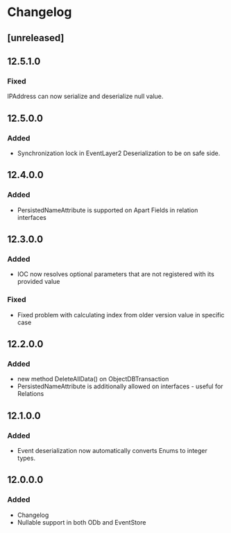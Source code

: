 # Changelog

## [unreleased]

## 12.5.1.0

### Fixed

IPAddress can now serialize and deserialize null value.

## 12.5.0.0

### Added

* Synchronization lock in EventLayer2 Deserialization to be on safe side.

## 12.4.0.0

### Added

* PersistedNameAttribute is supported on Apart Fields in relation interfaces

## 12.3.0.0

### Added

* IOC now resolves optional parameters that are not registered with its provided value

### Fixed

* Fixed problem with calculating index from older version value in specific case

## 12.2.0.0

### Added

* new method DeleteAllData() on ObjectDBTransaction
* PersistedNameAttribute is additionally allowed on interfaces - useful for Relations

## 12.1.0.0

### Added

* Event deserialization now automatically converts Enums to integer types.

## 12.0.0.0

### Added

* Changelog
* Nullable support in both ODb and EventStore
